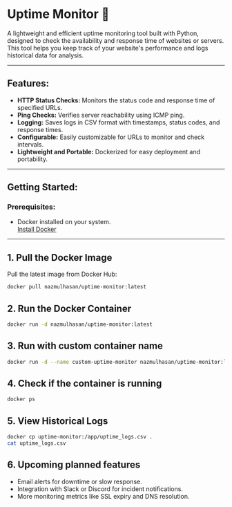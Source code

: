 # Uptime Monitor 🚀
A lightweight and efficient uptime monitoring tool built with Python, designed to check the availability and response time of websites or servers. This tool helps you keep track of your website's performance and logs historical data for analysis.

---

## **Features:**
- **HTTP Status Checks:** Monitors the status code and response time of specified URLs.
- **Ping Checks:** Verifies server reachability using ICMP ping.
- **Logging:** Saves logs in CSV format with timestamps, status codes, and response times.
- **Configurable:** Easily customizable for URLs to monitor and check intervals.
- **Lightweight and Portable:** Dockerized for easy deployment and portability.

---

## **Getting Started:**

### **Prerequisites:**
- Docker installed on your system.  
  [Install Docker](https://docs.docker.com/get-docker/)

---

## **1. Pull the Docker Image**
Pull the latest image from Docker Hub:

```bash
docker pull nazmulhasan/uptime-monitor:latest
```

## **2. Run the Docker Container**

```bash
docker run -d nazmulhasan/uptime-monitor:latest
```

## **3. Run with custom container name**

```bash
docker run -d --name custom-uptime-monitor nazmulhasan/uptime-monitor:latest
```

## **4. Check if the container is running**

```bash
docker ps
```

## **5. View Historical Logs**

```bash
docker cp uptime-monitor:/app/uptime_logs.csv .
cat uptime_logs.csv
```

## **6. Upcoming planned features**

* Email alerts for downtime or slow response.
* Integration with Slack or Discord for incident notifications.
* More monitoring metrics like SSL expiry and DNS resolution.
